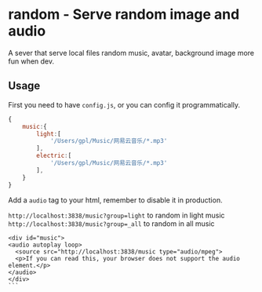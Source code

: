 # random - Serve random image and audio

A sever that serve local files
random music, avatar, background image
more fun when dev.

## Usage

First you need to have `config.js`, or you can config it programmatically. 

````js
{
    music:{
        light:[
            '/Users/gpl/Music/网易云音乐/*.mp3'
        ],
        electric:[
            '/Users/gpl/Music/网易云音乐/*.mp3'
        ],
    }
}
````

Add a `audio` tag to your html, remember to disable it in production.

`http://localhost:3838/music?group=light` to random in light music
`http://localhost:3838/music?group=_all` to random in all music

````
<div id="music">
<audio autoplay loop>
  <source src="http://localhost:3838/music type="audio/mpeg">
  <p>If you can read this, your browser does not support the audio element.</p>
</audio>
</div>
```
